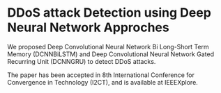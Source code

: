 # DDoS attack Detection using Deep Neural Network Approches

We proposed Deep Convolutional Neural Network Bi Long-Short Term Memory (DCNNBiLSTM) and Deep Convolutional Neural Network Gated Recurring Unit (DCNNGRU) to detect DDoS attacks.

The paper has been accepted in 8th International Conference for Convergence in Technology (I2CT), and is available at IEEEXplore.
